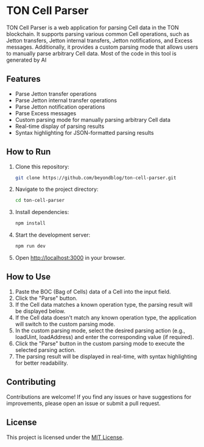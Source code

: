 # TON Cell Parser

TON Cell Parser is a web application for parsing Cell data in the TON blockchain. It supports parsing various common Cell operations, such as Jetton transfers, Jetton internal transfers, Jetton notifications, and Excess messages. Additionally, it provides a custom parsing mode that allows users to manually parse arbitrary Cell data. Most of the code in this tool is generated by AI

## Features

- Parse Jetton transfer operations
- Parse Jetton internal transfer operations
- Parse Jetton notification operations
- Parse Excess messages
- Custom parsing mode for manually parsing arbitrary Cell data
- Real-time display of parsing results
- Syntax highlighting for JSON-formatted parsing results

## How to Run

1. Clone this repository:

   ```bash
   git clone https://github.com/beyondblog/ton-cell-parser.git
   ```

2. Navigate to the project directory:

   ```bash
   cd ton-cell-parser
   ```

3. Install dependencies:

   ```bash
   npm install
   ```

4. Start the development server:

   ```bash
   npm run dev
   ```

5. Open [http://localhost:3000](http://localhost:3000) in your browser.

## How to Use

1. Paste the BOC (Bag of Cells) data of a Cell into the input field.
2. Click the "Parse" button.
3. If the Cell data matches a known operation type, the parsing result will be displayed below.
4. If the Cell data doesn't match any known operation type, the application will switch to the custom parsing mode.
5. In the custom parsing mode, select the desired parsing action (e.g., loadUint, loadAddress) and enter the corresponding value (if required).
6. Click the "Parse" button in the custom parsing mode to execute the selected parsing action.
7. The parsing result will be displayed in real-time, with syntax highlighting for better readability.

## Contributing

Contributions are welcome! If you find any issues or have suggestions for improvements, please open an issue or submit a pull request.

## License

This project is licensed under the [MIT License](LICENSE).
